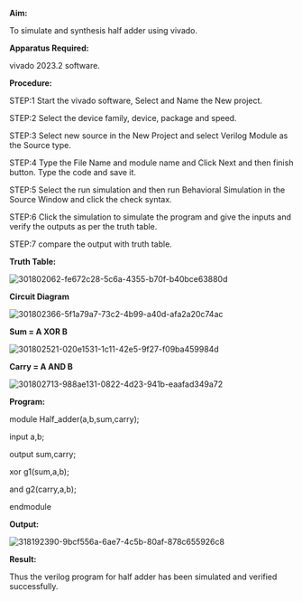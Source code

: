**Aim:**

To simulate and synthesis half adder using vivado.

**Apparatus Required:**

vivado 2023.2 software.

**Procedure:**

STEP:1 Start the vivado software, Select and Name the New project.

STEP:2 Select the device family, device, package and speed.

STEP:3 Select new source in the New Project and select Verilog Module as the Source type.

STEP:4 Type the File Name and module name and Click Next and then finish button. Type the code and save it.

STEP:5 Select the run simulation and then run Behavioral Simulation in the Source Window and click the check syntax.

STEP:6 Click the simulation to simulate the program and give the inputs and verify the outputs as per the truth table.

STEP:7 compare the output with truth table.

**Truth Table:**

![301802062-fe672c28-5c6a-4355-b70f-b40bce63880d](https://github.com/pullurur/HALF_ADDER/assets/161436550/9fb6d728-18a9-4806-af9e-9acd23f39dde)

**Circuit Diagram**

![301802366-5f1a79a7-73c2-4b99-a40d-afa2a20c74ac](https://github.com/pullurur/HALF_ADDER/assets/161436550/826ff9b9-ae72-4f16-bd38-13a20fe5d204)

**Sum = A XOR B**

![301802521-020e1531-1c11-42e5-9f27-f09ba459984d](https://github.com/pullurur/HALF_ADDER/assets/161436550/30047051-4c70-45a7-9171-2cbff087eb9b)

**Carry = A AND B**

![301802713-988ae131-0822-4d23-941b-eaafad349a72](https://github.com/pullurur/HALF_ADDER/assets/161436550/fd0ddc31-629c-453c-8388-596d401eb87d)

**Program:**

module Half_adder(a,b,sum,carry);

input a,b;

output sum,carry;

xor g1(sum,a,b);

and g2(carry,a,b);

endmodule

**Output:**

![318192390-9bcf556a-6ae7-4c5b-80af-878c655926c8](https://github.com/pullurur/HALF_ADDER/assets/161436550/0c55835a-2af1-462c-97eb-d97b9b15d8fa)

**Result:**

Thus the verilog program for half adder has been simulated and verified successfully.

